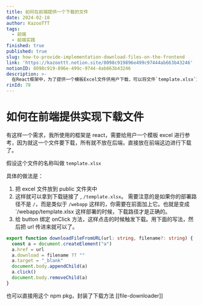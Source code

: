 ```yaml
---
title: 如何在前端提供一个下载的文件
date: 2024-02-18
author: KazooTTT
tags:
  - 前端
  - 前端实践
finished: true
published: true
slug: how-to-provide-implementation-download-files-on-the-frontend
link: 'https://kazoottt.notion.site/8098c919896e499c97444ab663b43246'
notionID: 8098c919-896e-499c-9744-4ab663b43246
description: >-
  在React框架中，为了提供一个模板Excel文件供用户下载，可以将文件`template.xlsx`放置在项目的public文件夹中，从而获取下载链接如`/template.xlsx`。若部署路径非根目录，需相应调整链接。通过绑定按钮的onClick事件，调用自定义函数`downloadFileFromURL`实现文件下载，该函数通过创建一个a标签并模拟点击来触发下载。此外，也可使用npm包`file-downloader`简化下载过程。
rinId: 78
---
```


# 如何在前端提供实现下载文件

有这样一个需求，我所使用的框架是 react，需要给用户一个模板 excel 进行参考，因为就这一个文件要下载，所有就不放在后端，直接放在前端这边进行下载了。

假设这个文件的名称叫做 `template.xlsx`

具体的做法是：

1. 把 excel 文件放到 public 文件夹中
2. 这样就可以拿到下载链接了 , `/template.xlsx`。
   需要注意的是如果你的部署路径不是 `/`，而是类似于 `/webapp` 这样的，你需要在前面加上它。也就是变成`/webapp/template.xlsx
   这样部署的时候，下载路径才是正确的。
3. 给 button 绑定 onClick 方法，这样点击的时候触发下载。用下面的写法，然后把 url 传进来就可以了。

```ts
export function downloadFileFromURL(url: string, filename?: string) {
  const a = document.createElement("a")
  a.href = url
  a.download = filename ?? ""
  a.target = "_blank"
  document.body.appendChild(a)
  a.click()
  document.body.removeChild(a)
}
```

也可以直接用这个 npm pkg，封装了下载方法 [[file-downloader]]
